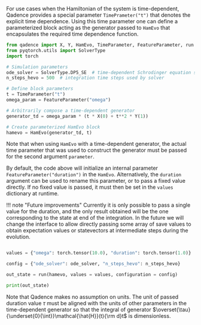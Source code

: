 For use cases when the Hamiltonian of the system is time-dependent, Qadence provides a special parameter `TimePrameter("t")` that denotes the explicit time dependence. Using this time parameter one can define a parameterized block acting as the generator passed to `HamEvo` that encapsulates the required time dependence function.

```python exec="on" source="material-block" session="getting_started"
from qadence import X, Y, HamEvo, TimeParameter, FeatureParameter, run
from pyqtorch.utils import SolverType
import torch

# Simulation parameters
ode_solver = SolverType.DP5_SE  # time-dependent Schrodinger equation solver method
n_steps_hevo = 500  # integration time steps used by solver

# Define block parameters
t = TimeParameter("t")
omega_param = FeatureParameter("omega")

# Arbitrarily compose a time-dependent generator
generator_td = omega_param * (t * X(0) + t**2 * Y(1))

# Create parameterized HamEvo block
hamevo = HamEvo(generator_td, t)
```

Note that when using `HamEvo` with a time-dependent generator, the actual time parameter that was used to construct the generator must be passed for the second argument `parameter`.

By default, the code above will initialize an internal parameter `FeatureParameter("duration")` in the `HamEvo`. Alternatively,
the `duration` argument can be used to rename this parameter, or to pass a fixed value directly. If no fixed value is passed,
it must then be set in the `values` dictionary at runtime.

!!! note "Future improvements"
	Currently it is only possible to pass a single value for the duration, and the only result obtained will be the one
    corresponding to the state at end of the integration. In the future we will change the interface to allow directly passing
    some array of save values to obtain expectation values or statevectors at intermediate steps during the evolution.

```python exec="on" source="material-block" session="getting_started" result="json"

values = {"omega": torch.tensor(10.0), "duration": torch.tensor(1.0)}

config = {"ode_solver": ode_solver, "n_steps_hevo": n_steps_hevo}

out_state = run(hamevo, values = values, configuration = config)

print(out_state)
```

Note that Qadence makes no assumption on units. The unit of passed duration value $\tau$ must be aligned with the units of other parameters in the time-dependent generator so that the integral of generator $\overset{\tau}{\underset{0}{\int}}\mathcal{\hat{H}}(t){\rm d}t$ is dimensionless.
